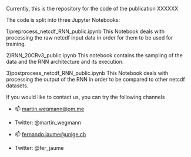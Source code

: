 Currently, this is the repository for the code of the publication XXXXXX

The code is split into three Jupyter Notebooks:

1)preprocess_netcdf_RNN_public.ipynb 
This Notebook deals with processing the raw netcdf input data in order for them to be used for training.

2)RNN_20CRv3_public.ipynb
This notebook contains the sampling of the data and the RNN architecture and its execution.

3)postprocess_netcdf_RNN_public.ipynb
This Notebook deals with processing the output of the RNN in order to be compared to other netcdf datasets.


If you would like to contact us, you can try the following channels
- 📫 martin.wegmann@pm.me
- Twitter: @martin_wegmann

- 📫 fernando.jaume@unige.ch
- Twitter: @fer_jaume

<!---
martin-wegmann/martin-wegmann is a ✨ special ✨ repository because its `README.md` (this file) appears on your GitHub profile.
You can click the Preview link to take a look at your changes.
--->
